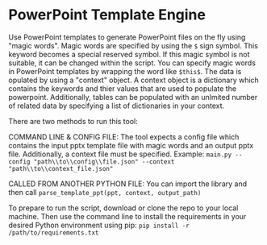 # PowerPoint Template Engine

Use PowerPoint templates to generate PowerPoint files on the fly using "magic words". Magic words are specified by using the `$` sign symbol. This keyword becomes a special reserved symbol. If this magic symbol is not suitable, it can be changed within the script. You can specify magic words in PowerPoint templates by wrapping the word like `$this$`. The data is opulated by using a "context" object. A context object is a dictionary which contains the keywords and thier values that are used to populate the powerpoint. Additionally, tables can be populated with an unlmited number of related data by specifying a list of dictionaries in your context. 

There are two methods to run this tool:

COMMAND LINE & CONFIG FILE: The tool expects a config file which contains the input pptx template file with magic words and an output pptx file. Additionally, a context file must be specified. Example: `main.py --config "path\\to\\config\\file.json" --context "path\\to\\context_file.json"`

CALLED FROM ANOTHER PYTHON FILE: You can import the library and then call `parse_template_ppt(ppt, context, output_path)`



To prepare to run the script, download or clone the repo to your local machine. Then use the command line to install the requirements in your desired Python environment using pip: `pip install -r /path/to/requirements.txt`





